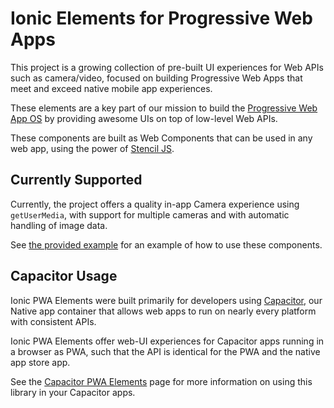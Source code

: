 # Ionic Elements for Progressive Web Apps

This project is a growing collection of pre-built UI experiences for Web APIs such
as camera/video, focused on building Progressive Web Apps that meet and exceed
native mobile app experiences.

These elements are a key part of our mission to build the [Progressive Web App OS](https://medium.com/@maxlynch/building-the-progressive-web-app-os-57daebcb69c1)
by providing awesome UIs on top of low-level Web APIs.

These components are built as Web Components that can be used in any web app, using
the power of [Stencil JS](http://stenciljs.com/).

## Currently Supported

Currently, the project offers a quality in-app Camera experience using
`getUserMedia`, with support for multiple cameras and with automatic handling
of image data.

See [the provided example](https://github.com/ionic-team/ionic-pwa-elements/blob/master/src/index.html)
for an example of how to use these components.

## Capacitor Usage

Ionic PWA Elements were built primarily for developers using [Capacitor](http://capacitor.ionicframework.com/),
our Native app container that allows web apps to run on nearly every platform
with consistent APIs.

Ionic PWA Elements offer web-UI experiences for Capacitor apps running in a browser
as PWA, such that the API is identical for the PWA and the native app store app.

See the [Capacitor PWA Elements](https://capacitor.ionicframework.com/docs/pwa-elements)
page for more information on using this library in your Capacitor apps.
